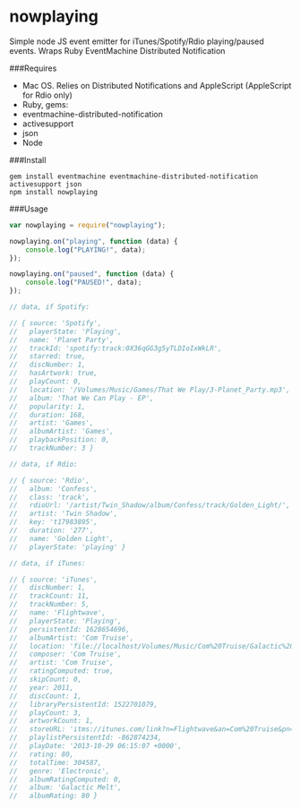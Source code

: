 nowplaying
=================

Simple node JS event emitter for iTunes/Spotify/Rdio playing/paused events. Wraps Ruby EventMachine Distributed Notification

###Requires
- Mac OS. Relies on Distributed Notifications and AppleScript (AppleScript for Rdio only)
- Ruby, gems:
 - eventmachine-distributed-notification
 - activesupport
 - json
- Node

###Install

```shell
gem install eventmachine eventmachine-distributed-notification activesupport json
npm install nowplaying
```

###Usage
```javascript
var nowplaying = require("nowplaying");

nowplaying.on("playing", function (data) {
	console.log("PLAYING!", data);
});

nowplaying.on("paused", function (data) {
	console.log("PAUSED!", data);
});

// data, if Spotify:

// { source: 'Spotify',
//   playerState: 'Playing',
//   name: 'Planet Party',
//   trackId: 'spotify:track:0X36qGG3g5yTLDIoIxWkLR',
//   starred: true,
//   discNumber: 1,
//   hasArtwork: true,
//   playCount: 0,
//   location: '/Volumes/Music/Games/That We Play/3-Planet_Party.mp3',
//   album: 'That We Can Play - EP',
//   popularity: 1,
//   duration: 168,
//   artist: 'Games',
//   albumArtist: 'Games',
//   playbackPosition: 0,
//   trackNumber: 3 }

// data, if Rdio:

// { source: 'Rdio',
//   album: 'Confess',
//   class: 'track',
//   rdioUrl: '/artist/Twin_Shadow/album/Confess/track/Golden_Light/',
//   artist: 'Twin Shadow',
//   key: 't17983895',
//   duration: '277',
//   name: 'Golden Light',
//   playerState: 'playing' }

// data, if iTunes:

// { source: 'iTunes',
//   discNumber: 1,
//   trackCount: 11,
//   trackNumber: 5,
//   name: 'Flightwave',
//   playerState: 'Playing',
//   persistentId: 1628654696,
//   albumArtist: 'Com Truise',
//   location: 'file://localhost/Volumes/Music/Com%20Truise/Galactic%20Melt/05%20Flightwave.mp3',
//   composer: 'Com Truise',
//   artist: 'Com Truise',
//   ratingComputed: true,
//   skipCount: 0,
//   year: 2011,
//   discCount: 1,
//   libraryPersistentId: 1522701079,
//   playCount: 3,
//   artworkCount: 1,
//   storeURL: 'itms://itunes.com/link?n=Flightwave&an=Com%20Truise&pn=Galactic%20Melt&cn=Com%20Truise',
//   playlistPersistentId: -862874234,
//   playDate: '2013-10-29 06:15:07 +0000',
//   rating: 80,
//   totalTime: 304587,
//   genre: 'Electronic',
//   albumRatingComputed: 0,
//   album: 'Galactic Melt',
//   albumRating: 80 }
```

